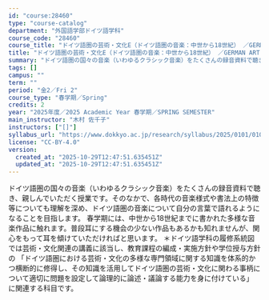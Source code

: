 ```yaml
---
id: "course:28460"
type: "course-catalog"
department: "外国語学部ドイツ語学科"
course_code: "28460"
course_title: "ドイツ語圏の芸術・文化E（ドイツ語圏の音楽：中世から18世紀） ／GERMAN ART AND CULTURE E"
title: "ドイツ語圏の芸術・文化E（ドイツ語圏の音楽：中世から18世紀） ／GERMAN ART AND CULTURE E"
summary: "ドイツ語圏の国々の音楽（いわゆるクラシック音楽）をたくさんの録音資料で聴き、親しんでいただく授業です。そのなかで、各時代の音楽様式や書法上の特徴等についても理解を深め、ドイツ語圏の音楽について自分の言葉で語れるようになることを目指します。 …"
tags: []
campus: ""
term: ""
period: "金2／Fri 2"
course_type: "春学期／Spring"
credits: 2
year: "2025年度／2025 Academic Year 春学期／SPRING SEMESTER"
main_instructor: "木村 佐千子"
instructors: ["[]"]
syllabus_url: "https://www.dokkyo.ac.jp/research/syllabus/2025/0101/0101_28460_ja_JP.html"
license: "CC-BY-4.0"
version:
  created_at: "2025-10-29T12:47:51.635451Z"
  updated_at: "2025-10-29T12:47:51.635451Z"
---
```

ドイツ語圏の国々の音楽（いわゆるクラシック音楽）をたくさんの録音資料で聴き、親しんでいただく授業です。そのなかで、各時代の音楽様式や書法上の特徴等についても理解を深め、ドイツ語圏の音楽について自分の言葉で語れるようになることを目指します。 春学期には、中世から18世紀までに書かれた多様な音楽作品に触れます。普段耳にする機会の少ない作品もあるかも知れませんが、関心をもって耳を傾けていただければと思います。 ＊ドイツ語学科の履修系統図では芸術・文化関連の講義に該当し、教育課程の編成・実施方針や学位授与方針の 「ドイツ語圏における芸術・文化の多様な専門領域に関する知識を体系的かつ横断的に修得し、その知識を活用してドイツ語圏の芸術・文化に関わる事柄について適切に問題を設定して論理的に論述・議論する能力を身に付けている」 に関連する科目です。
